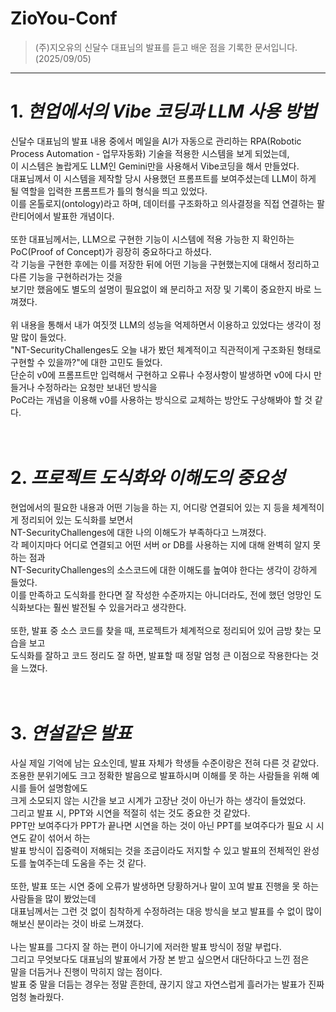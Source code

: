 # ZioYou-Conf
> (주)지오유의 신달수 대표님의 발표를 듣고 배운 점을 기록한 문서입니다. (2025/09/05)
<hr>

# 1. <i>현업에서의 Vibe 코딩과 LLM 사용 방법</i>
신달수 대표님의 발표 내용 중에서 메일을 AI가 자동으로 관리하는 RPA(Robotic Process Automation - 업무자동화) 기술을 적용한 시스템을 보게 되었는데,<br>
이 시스템은 놀랍게도 LLM인 Gemini만을 사용해서 Vibe코딩을 해서 만들었다.<br>
대표님께서 이 시스템을 제작할 당시 사용했던 프롬프트를 보여주셨는데 LLM이 하게 될 역할을 입력한 프롬프트가 틀의 형식을 띄고 있었다.<br>
이를 온톨로지(ontology)라고 하며, 데이터를 구조화하고 의사결정을 직접 연결하는 팔란티어에서 발표한 개념이다. <br>
<br>
또한 대표님께서는, LLM으로 구현한 기능이 시스템에 적용 가능한 지 확인하는 PoC(Proof of Concept)가 굉장히 중요하다고 하셨다.<br>
각 기능을 구현한 후에는 이를 저장한 뒤에 어떤 기능을 구현했는지에 대해서 정리하고 다른 기능을 구현하러가는 것을<br>
보기만 했음에도 별도의 설명이 필요없이 왜 분리하고 저장 및 기록이 중요한지 바로 느껴졌다.<br>
<br>
위 내용을 통해서 내가 여짓껏 LLM의 성능을 억제하면서 이용하고 있었다는 생각이 정말 많이 들었다.<br>
"NT-SecurityChallenges도 오늘 내가 봤던 체계적이고 직관적이게 구조화된 형태로 구현할 수 있을까?"에 대한 고민도 들었다.<br>
단순히 v0에 프롬프트만 입력해서 구현하고 오류나 수정사항이 발생하면 v0에 다시 만들거나 수정하라는 요청만 보내던 방식을<br>
PoC라는 개념을 이용해 v0를 사용하는 방식으로 교체하는 방안도 구상해봐야 할 것 같다.<br>
<br>
<br>

# 2. <i>프로젝트 도식화와 이해도의 중요성</i>
현업에서의 필요한 내용과 어떤 기능을 하는 지, 어디랑 연결되어 있는 지 등을 체계적이게 정리되어 있는 도식화를 보면서<br>
NT-SecurityChallenges에 대한 나의 이해도가 부족하다고 느껴졌다.<br>
각 페이지마다 어디로 연결되고 어떤 서버 or DB를 사용하는 지에 대해 완벽히 알지 못 하는 점과<br>
NT-SecurityChallenges의 소스코드에 대한 이해도를 높여야 한다는 생각이 강하게 들었다.<br>
이를 만족하고 도식화를 한다면 잘 작성한 수준까지는 아니더라도, 전에 했던 엉망인 도식화보다는 훨씬 발전될 수 있을거라고 생각한다.<br>
<br>
또한, 발표 중 소스 코드를 찾을 때, 프로젝트가 체계적으로 정리되어 있어 금방 찾는 모습을 보고<br>
도식화를 잘하고 코드 정리도 잘 하면, 발표할 때 정말 엄청 큰 이점으로 작용한다는 것을 느꼈다.<br>
<br>
<br>

# 3. <i>연설같은 발표</i>
사실 제일 기억에 남는 요소인데, 발표 자체가 학생들 수준이랑은 전혀 다른 것 같았다.<br>
조용한 분위기에도 크고 정확한 발음으로 발표하시며 이해를 못 하는 사람들을 위해 예시를 들어 설명함에도<br>
크게 소모되지 않는 시간을 보고 시계가 고장난 것이 아닌가 하는 생각이 들었었다.<br>
그리고 발표 시, PPT와 시연을 적절히 섞는 것도 중요한 것 같았다.<br>
PPT만 보여주다가 PPT가 끝나면 시연을 하는 것이 아닌 PPT를 보여주다가 필요 시 시연도 같이 섞어서 하는<br>
발표 방식이 집중력이 저해되는 것을 조금이라도 저지할 수 있고 발표의 전체적인 완성도를 높여주는데 도움을 주는 것 같다.<br>
<br>
또한, 발표 또는 시연 중에 오류가 발생하면 당황하거나 말이 꼬여 발표 진행을 못 하는 사람들을 많이 봤었는데<br>
대표님께서는 그런 것 없이 침착하게 수정하려는 대응 방식을 보고 발표를 수 없이 많이 해보신 분이라는 것이 바로 느껴졌다.<br>
<br>
나는 발표를 그다지 잘 하는 편이 아니기에 저러한 발표 방식이 정말 부럽다.<br>
그리고 무엇보다도 대표님의 발표에서 가장 본 받고 싶으면서 대단하다고 느낀 점은<br>
말을 더듬거나 진행이 막히지 않는 점이다.<br>
발표 중 말을 더듬는 경우는 정말 흔한데, 끊기지 않고 자연스럽게 흘러가는 발표가 진짜 엄청 놀라웠다.<br>

